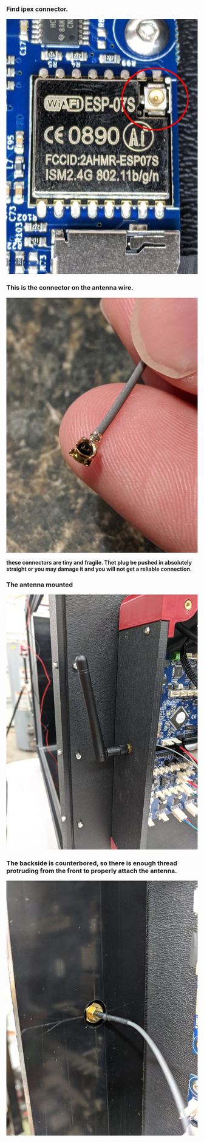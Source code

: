  ### Find ipex connector.
 
 ![](./ipex.jpg)
 
 ### This is the connector on the antenna wire.
 
 ![](ant_connector.jpg)
 
**these connectors are tiny and fragile. Thet plug be pushed in absolutely straight or you may damage it and you will not get a reliable connection.**
 
 ### The antenna mounted
 
  ![](mounted_ant.jpg)
  
 ### The backside is counterbored, so there is enough thread protruding from the front to properly attach the antenna.
 
   ![](counterbore_backside.jpg)
   
